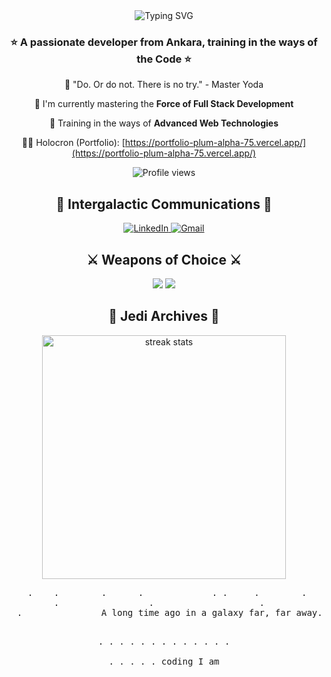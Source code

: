 <div align="center">
  <img src="https://readme-typing-svg.demolab.com?font=Press+Start+2P&size=20&duration=2000&pause=1000&color=FFE81F&center=true&vCenter=true&width=800&lines=Hello+there!+👋;Derya,+my+name+is;Full+Stack+Developer+I+am;A+long+time+ago;in+a+galaxy+far,+far+away...." alt="Typing SVG" />
</div>

<h3 align="center">⭐️ A passionate developer from Ankara, training in the ways of the Code ⭐️</h3>

<div align="center">
  
  🚀 "Do. Or do not. There is no try." - Master Yoda
  
  💫 I'm currently mastering the **Force of Full Stack Development**
  
  🌟 Training in the ways of **Advanced Web Technologies**
  
  👨‍💻 Holocron (Portfolio): [https://portfolio-plum-alpha-75.vercel.app/](https://portfolio-plum-alpha-75.vercel.app/)

  <img src="https://komarev.com/ghpvc/?username=mdhazar&color=FFE81F&style=flat-square&label=Visitors+Count" alt="Profile views" />
  
</div>

<h2 align="center">🌌 Intergalactic Communications 🌌</h2>
<div align="center">
  <a href="https://linkedin.com/in/deryahazar" target="_blank">
    <img src="https://img.shields.io/badge/LinkedIn-FFE81F?style=for-the-badge&logo=linkedin&logoColor=black" alt="LinkedIn"/>
  </a>
  <a href="mailto:m.derya.hazar@gmail.com">
    <img src="https://img.shields.io/badge/Gmail-FFE81F?style=for-the-badge&logo=gmail&logoColor=black" alt="Gmail"/>
  </a>
</div>

<h2 align="center">⚔️ Weapons of Choice ⚔️</h2>
<div align="center">
    <img src="https://skillicons.dev/icons?i=react,javascript,typescript,nodejs,python,java" />
    <img src="https://skillicons.dev/icons?i=mongodb,sqlite,html,css,git,github" /><br>
</div>

<h2 align="center">💫 Jedi Archives 💫</h2>
<div align="center">
  <img width=390 src="https://github-readme-streak-stats.herokuapp.com/?user=mdhazar&theme=dark&background=000000&border=FFE81F&stroke=FFE81F&ring=FFE81F&fire=FFE81F&currStreakNum=FFE81F&sideNums=FFE81F&currStreakLabel=FFE81F&sideLabels=FFE81F&dates=FFE81F" alt="streak stats"/>
</div>

<div align="center">
<pre>
    .    .        .      .             . .     .        .          .          .
         .                 .                    .                .
  .               A long time ago in a galaxy far, far away...
                 
  .   .    .  .               .           .               .        .             .
         .            .                      .                  .               
.                .                 .                .                  .
                               coding I am                                          
</pre>
</div>
